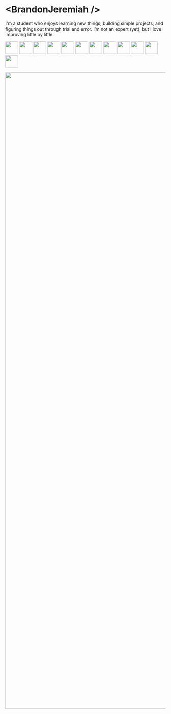 <h1 align="left">&lt;BrandonJeremiah /&gt;</h1>
<p align="left">I'm a student who enjoys learning new things, building simple projects, and figuring things out through trial and error. I’m not an expert (yet), but I love improving little by little. </p>

<p align="left">
    <img src="https://skillicons.dev/icons?i=js&theme=dark" height="40"/>
  <img src="https://skillicons.dev/icons?i=python&theme=dark" height="40"/>
  <img src="https://skillicons.dev/icons?i=react&theme=dark" height="40"/>
  <img src="https://skillicons.dev/icons?i=tailwind&theme=dark" height="40"/>
  <img src="https://skillicons.dev/icons?i=nextjs&theme=dark" height="40"/>
  <img src="https://skillicons.dev/icons?i=figma&theme=dark" height="40"/>
  <img src="https://skillicons.dev/icons?i=vercel&theme=dark" height="40"/>
     <img src="https://skillicons.dev/icons?i=ts&theme=dark" height="40"/>
  <img src="https://skillicons.dev/icons?i=nodejs&theme=dark" height="40"/>
  <img src="https://skillicons.dev/icons?i=mysql&theme=dark" height="40"/>
  <img src="https://cdn.jsdelivr.net/gh/devicons/devicon/icons/csharp/csharp-original.svg" height="40"/>
      <img src="https://skillicons.dev/icons?i=css&theme=dark" height="40"/>
</p>

<p align="center">
<!--   <img src="https://github.com/user-attachments/assets/368994de-b6f4-4c7b-a83c-846ae3d39d30"/> -->
<!--   <img src="https://github.com/user-attachments/assets/6da4fea7-357c-4942-bc42-df48c9edb4dc" width= "2000"/> -->
<!--   <img src="https://github.com/user-attachments/assets/e0d13071-9b2e-4172-8c8b-e2608eb8a1d4" width= "2000"/> -->
  <img src="https://github.com/user-attachments/assets/7a3ee5c1-1678-4db5-8b11-88c37cefbb11" width= "2000"/>
</p>
